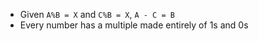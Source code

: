 
- Given `A%B = X` and `C%B = X`, `A - C = B`
- Every number has a multiple made entirely of 1s and 0s